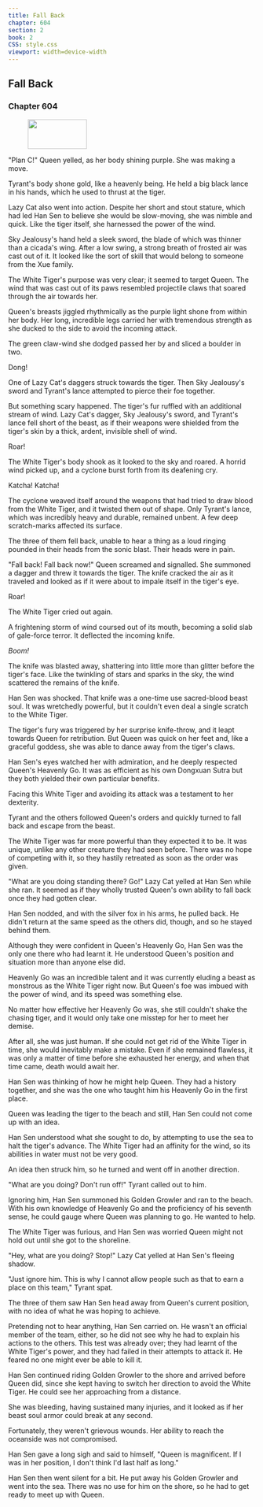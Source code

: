 ```yaml
---
title: Fall Back
chapter: 604
section: 2
book: 2
CSS: style.css
viewport: width=device-width
---
```


## Fall Back

### Chapter 604

<figure>
	<img src="../Images/gem.gif" alt="" id="gem" width="120" height="60" />
</figure>

"Plan C!" Queen yelled, as her body shining purple. She was making a move.

Tyrant's body shone gold, like a heavenly being. He held a big black lance in his hands, which he used to thrust at the tiger.

Lazy Cat also went into action. Despite her short and stout stature, which had led Han Sen to believe she would be slow-moving, she was nimble and quick. Like the tiger itself, she harnessed the power of the wind.

Sky Jealousy's hand held a sleek sword, the blade of which was thinner than a cicada's wing. After a low swing, a strong breath of frosted air was cast out of it. It looked like the sort of skill that would belong to someone from the Xue family.

The White Tiger's purpose was very clear; it seemed to target Queen. The wind that was cast out of its paws resembled projectile claws that soared through the air towards her.

Queen's breasts jiggled rhythmically as the purple light shone from within her body. Her long, incredible legs carried her with tremendous strength as she ducked to the side to avoid the incoming attack.

The green claw-wind she dodged passed her by and sliced a boulder in two.

Dong!

One of Lazy Cat's daggers struck towards the tiger. Then Sky Jealousy's sword and Tyrant's lance attempted to pierce their foe together.

But something scary happened. The tiger's fur ruffled with an additional stream of wind. Lazy Cat's dagger, Sky Jealousy's sword, and Tyrant's lance fell short of the beast, as if their weapons were shielded from the tiger's skin by a thick, ardent, invisible shell of wind.

Roar!

The White Tiger's body shook as it looked to the sky and roared. A horrid wind picked up, and a cyclone burst forth from its deafening cry.

Katcha! Katcha!

The cyclone weaved itself around the weapons that had tried to draw blood from the White Tiger, and it twisted them out of shape. Only Tyrant's lance, which was incredibly heavy and durable, remained unbent. A few deep scratch-marks affected its surface.

The three of them fell back, unable to hear a thing as a loud ringing pounded in their heads from the sonic blast. Their heads were in pain.

"Fall back! Fall back now!" Queen screamed and signalled. She summoned a dagger and threw it towards the tiger. The knife cracked the air as it traveled and looked as if it were about to impale itself in the tiger's eye.

Roar!

The White Tiger cried out again.

A frightening storm of wind coursed out of its mouth, becoming a solid slab of gale-force terror. It deflected the incoming knife.

*Boom!*

The knife was blasted away, shattering into little more than glitter before the tiger's face. Like the twinkling of stars and sparks in the sky, the wind scattered the remains of the knife.

Han Sen was shocked. That knife was a one-time use sacred-blood beast soul. It was wretchedly powerful, but it couldn't even deal a single scratch to the White Tiger.

The tiger's fury was triggered by her surprise knife-throw, and it leapt towards Queen for retribution. But Queen was quick on her feet and, like a graceful goddess, she was able to dance away from the tiger's claws.

Han Sen's eyes watched her with admiration, and he deeply respected Queen's Heavenly Go. It was as efficient as his own Dongxuan Sutra but they both yielded their own particular benefits.

Facing this White Tiger and avoiding its attack was a testament to her dexterity.

Tyrant and the others followed Queen's orders and quickly turned to fall back and escape from the beast.

The White Tiger was far more powerful than they expected it to be. It was unique, unlike any other creature they had seen before. There was no hope of competing with it, so they hastily retreated as soon as the order was given.

"What are you doing standing there? Go!" Lazy Cat yelled at Han Sen while she ran. It seemed as if they wholly trusted Queen's own ability to fall back once they had gotten clear.

Han Sen nodded, and with the silver fox in his arms, he pulled back. He didn't return at the same speed as the others did, though, and so he stayed behind them.

Although they were confident in Queen's Heavenly Go, Han Sen was the only one there who had learnt it. He understood Queen's position and situation more than anyone else did.

Heavenly Go was an incredible talent and it was currently eluding a beast as monstrous as the White Tiger right now. But Queen's foe was imbued with the power of wind, and its speed was something else.

No matter how effective her Heavenly Go was, she still couldn't shake the chasing tiger, and it would only take one misstep for her to meet her demise.

After all, she was just human. If she could not get rid of the White Tiger in time, she would inevitably make a mistake. Even if she remained flawless, it was only a matter of time before she exhausted her energy, and when that time came, death would await her.

Han Sen was thinking of how he might help Queen. They had a history together, and she was the one who taught him his Heavenly Go in the first place.

Queen was leading the tiger to the beach and still, Han Sen could not come up with an idea.

Han Sen understood what she sought to do, by attempting to use the sea to halt the tiger's advance. The White Tiger had an affinity for the wind, so its abilities in water must not be very good.

An idea then struck him, so he turned and went off in another direction.

"What are you doing? Don't run off!" Tyrant called out to him.

Ignoring him, Han Sen summoned his Golden Growler and ran to the beach. With his own knowledge of Heavenly Go and the proficiency of his seventh sense, he could gauge where Queen was planning to go. He wanted to help.

The White Tiger was furious, and Han Sen was worried Queen might not hold out until she got to the shoreline.

"Hey, what are you doing? Stop!" Lazy Cat yelled at Han Sen's fleeing shadow.

"Just ignore him. This is why I cannot allow people such as that to earn a place on this team," Tyrant spat.

The three of them saw Han Sen head away from Queen's current position, with no idea of what he was hoping to achieve.

Pretending not to hear anything, Han Sen carried on. He wasn't an official member of the team, either, so he did not see why he had to explain his actions to the others. This test was already over; they had learnt of the White Tiger's power, and they had failed in their attempts to attack it. He feared no one might ever be able to kill it.

Han Sen continued riding Golden Growler to the shore and arrived before Queen did, since she kept having to switch her direction to avoid the White Tiger. He could see her approaching from a distance.

She was bleeding, having sustained many injuries, and it looked as if her beast soul armor could break at any second.

Fortunately, they weren't grievous wounds. Her ability to reach the oceanside was not compromised.

Han Sen gave a long sigh and said to himself, "Queen is magnificent. If I was in her position, I don't think I'd last half as long."

Han Sen then went silent for a bit. He put away his Golden Growler and went into the sea. There was no use for him on the shore, so he had to get ready to meet up with Queen.